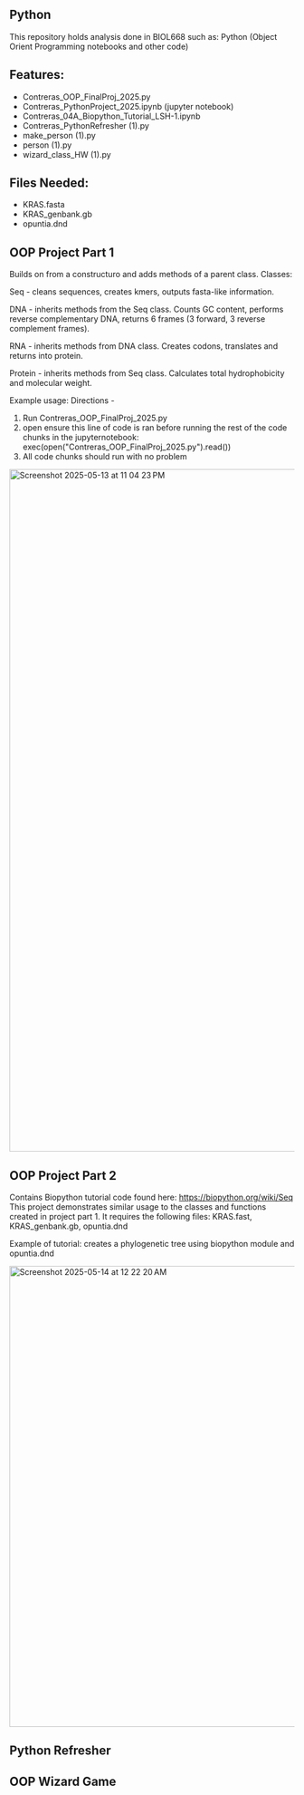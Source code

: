 ## Python
This repository holds analysis done in BIOL668 such as: Python (Object Orient Programming notebooks and other code)


## Features:
* Contreras_OOP_FinalProj_2025.py
* Contreras_PythonProject_2025.ipynb (jupyter notebook)
* Contreras_04A_Biopython_Tutorial_LSH-1.ipynb
* Contreras_PythonRefresher (1).py
* make_person (1).py
* person (1).py
* wizard_class_HW (1).py

## Files Needed:
* KRAS.fasta
* KRAS_genbank.gb
* opuntia.dnd


## OOP Project Part 1
Builds on from a constructuro and adds methods of a parent class. 
Classes:

Seq -
cleans sequences, creates kmers, outputs fasta-like information.

DNA - 
inherits methods from the Seq class. 
Counts GC content, performs reverse complementary DNA, returns 6 frames (3 forward, 3 reverse complement frames).

RNA -
inherits methods from DNA class. 
Creates codons, translates and returns into protein.

Protein - 
inherits methods from Seq class. 
Calculates total hydrophobicity and molecular weight. 


Example usage:
Directions -
1. Run Contreras_OOP_FinalProj_2025.py
2. open ensure this line of code is ran before running the rest of the code chunks in the jupyternotebook: exec(open("Contreras_OOP_FinalProj_2025.py").read())
3. All code chunks should run with no problem

   
<img width="1205" alt="Screenshot 2025-05-13 at 11 04 23 PM" src="https://github.com/user-attachments/assets/b126fad0-2a5e-4297-838f-76272e67adac" />

## OOP Project Part 2

Contains Biopython tutorial code found here: https://biopython.org/wiki/Seq
This project demonstrates similar usage to the classes and functions created in project part 1. 
It requires the following files: KRAS.fast, KRAS_genbank.gb, opuntia.dnd

Example of tutorial:
creates a phylogenetic tree using biopython module and opuntia.dnd

<img width="814" alt="Screenshot 2025-05-14 at 12 22 20 AM" src="https://github.com/user-attachments/assets/549cc09c-7b64-4ba5-a745-d179310a2ede" />

## Python Refresher

## OOP Wizard Game

